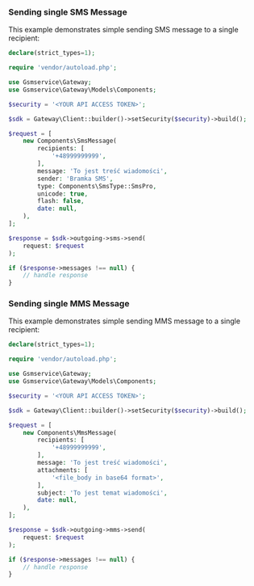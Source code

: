 <!-- Start SDK Example Usage [usage] -->
### Sending single SMS Message

This example demonstrates simple sending SMS message to a single recipient:

```php
declare(strict_types=1);

require 'vendor/autoload.php';

use Gsmservice\Gateway;
use Gsmservice\Gateway\Models\Components;

$security = '<YOUR API ACCESS TOKEN>';

$sdk = Gateway\Client::builder()->setSecurity($security)->build();

$request = [
    new Components\SmsMessage(
        recipients: [
            '+48999999999',
        ],
        message: 'To jest treść wiadomości',
        sender: 'Bramka SMS',
        type: Components\SmsType::SmsPro,
        unicode: true,
        flash: false,
        date: null,
    ),
];

$response = $sdk->outgoing->sms->send(
    request: $request
);

if ($response->messages !== null) {
    // handle response
}
```

### Sending single MMS Message

This example demonstrates simple sending MMS message to a single recipient:

```php
declare(strict_types=1);

require 'vendor/autoload.php';

use Gsmservice\Gateway;
use Gsmservice\Gateway\Models\Components;

$security = '<YOUR API ACCESS TOKEN>';

$sdk = Gateway\Client::builder()->setSecurity($security)->build();

$request = [
    new Components\MmsMessage(
        recipients: [
            '+48999999999',
        ],
        message: 'To jest treść wiadomości',
        attachments: [
            '<file_body in base64 format>',
        ],
        subject: 'To jest temat wiadomości',
        date: null,
    ),
];

$response = $sdk->outgoing->mms->send(
    request: $request
);

if ($response->messages !== null) {
    // handle response
}
```
<!-- End SDK Example Usage [usage] -->